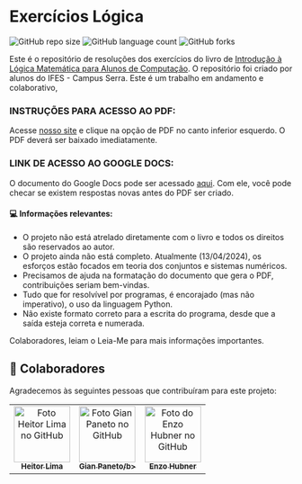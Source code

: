 ﻿# Exercícios Lógica

![GitHub repo size](https://img.shields.io/github/repo-size/enzohubner/MovieMapper?style=for-the-badge)
![GitHub language count](https://img.shields.io/github/languages/count/enzohubner/MovieMapper?style=for-the-badge)
![GitHub forks](https://img.shields.io/github/forks/enzohubner/MovieMapper?style=for-the-badge)

Este é o repositório de resoluções dos exercícios do livro de [Introdução à Lógica Matemática para Alunos de Computação](https://codeberg.org/profjeffandrade/ilm-book). O repositório foi criado por alunos do IFES - Campus Serra. Este é um trabalho em andamento e colaborativo,


### INSTRUÇÕES PARA ACESSO AO PDF:

Acesse [nosso site](https://hei-lima.github.io/exercicioslogica/) e clique na opção de PDF no canto inferior esquerdo. O PDF deverá ser baixado imediatamente.

### LINK DE ACESSO AO GOOGLE DOCS:
O documento do Google Docs pode ser acessado [aqui](https://docs.google.com/document/d/1r7mQCIGDCi5zBh5zvCXT4sMSgauUfq5CGGZscnMyryA/edit?usp=sharing). Com ele, você pode checar se existem respostas novas antes do PDF ser criado. 

#### 💻 Informações relevantes:

 - O projeto não está atrelado diretamente com o livro e todos os direitos são reservados ao autor.
 - O projeto ainda não está completo. Atualmente (13/04/2024), os esforços estão focados em teoria dos conjuntos e sistemas numéricos.
 - Precisamos de ajuda na formatação do documento que gera o PDF, contribuições seriam bem-vindas.
 - Tudo que for resolvível por programas, é encorajado (mas não imperativo), o uso da linguagem Python. 
 - Não existe formato correto para a escrita do programa, desde que a saída esteja correta e numerada.
 
Colaboradores, leiam o Leia-Me para mais informações importantes.

## 🤝 Colaboradores

Agradecemos às seguintes pessoas que contribuíram para este projeto:

<table>
  <tr>
   <td align="center">
      <a href="#" title="defina o titulo do link">
        <img src="https://avatars.githubusercontent.com/u/162245613?v=4" width="100px;" alt="Foto Heitor Lima no GitHub"/><br>
        <sub>
          <b>Heitor Lima</b>
        </sub>
      </a>
    </td>
   <td align="center">
      <a href="#" title="defina o titulo do link">
        <img src="https://avatars.githubusercontent.com/u/66529207?v=4" width="100px;" alt="Foto Gian Paneto no GitHub"/><br>
        <sub>
          <b>Gian Paneto/b>
        </sub>
      </a>
    </td>
    <td align="center">
      <a href="#" title="defina o titulo do link">
        <img src="https://avatars.githubusercontent.com/u/94123023?s=400&u=823c0ea99dbd99d62ea0d6e0fe768a8e6af35ed0&v=4" width="100px;" alt="Foto do Enzo Hubner no GitHub"/><br>
        <sub>
          <b>Enzo Hubner</b>
        </sub>
      </a>
    </td>
  </tr>
</table>
